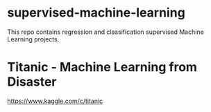 # supervised-machine-learning
This repo contains regression and classification supervised Machine Learning projects.

# Titanic - Machine Learning from Disaster
https://www.kaggle.com/c/titanic
